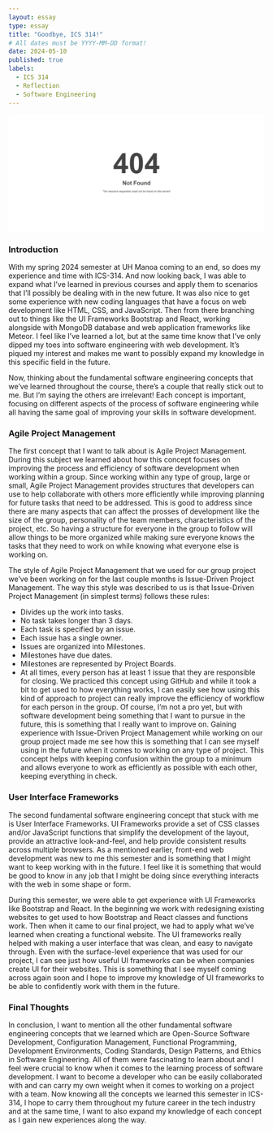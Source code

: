 ```yaml
---
layout: essay
type: essay
title: "Goodbye, ICS 314!"
# All dates must be YYYY-MM-DD format!
date: 2024-05-10
published: true
labels:
  - ICS 314
  - Reflection
  - Software Engineering
---
```


<img style="width: 800px" class="rounded mx-auto d-block" src="../img/not-found.png">

### Introduction
With my spring 2024 semester at UH Manoa coming to an end, so does my experience and time with ICS-314. And now looking back, I was able to expand what I’ve learned in previous courses and apply them to scenarios that I’ll possibly be dealing with in the new future. It was also nice to get some experience with new coding languages that have a focus on web development like HTML, CSS, and JavaScript. Then from there branching out to things like the UI Frameworks Bootstrap and React, working alongside with MongoDB database and web application frameworks like Meteor. I feel like I’ve learned  a lot, but at the same time know that I’ve only dipped my toes into software engineering with web development. It’s piqued my interest and makes me want to possibly expand my knowledge in this specific field in the future. 

Now, thinking about the fundamental software engineering concepts that we’ve learned throughout the course, there’s a couple that really stick out to me. But I’m saying the others are irrelevant! Each concept is important, focusing on different aspects of the process of software engineering while all having the same goal of improving your skills in software development. 

### Agile Project Management
The first concept that I want to talk about is Agile Project Management. During this subject we learned about how this concept focuses on improving the process and efficiency of software development when working within a group. Since working within any type of group, large or small, Agile Project Management provides structures that developers can use to help collaborate with others more efficiently while improving planning for future tasks that need to be addressed. This is good to address since there are many aspects that can affect the prosses of development like the size of the group, personality of the team members, characteristics of the project, etc. So having a structure for everyone in the group to follow will allow things to be more organized while making sure everyone knows the tasks that they need to work on while knowing what everyone else is working on. 

The style of Agile Project Management that we used for our group project we’ve been working on for the last couple months is Issue-Driven Project Management.  The way this style was described to us is that Issue-Driven Project Management (in simplest terms) follows these rules:
  -	Divides up the work into tasks.
  -	No task takes longer than 3 days.
  -	Each task is specified by an issue.
  -	Each issue has a single owner.
  -	Issues are organized into Milestones.
  -	Milestones have due dates.
  -	Milestones are represented by Project Boards.
  -	At all times, every person has at least 1 issue that they are responsible for closing.
We practiced this concept using GitHub and while it took a bit to get used to how everything works, I can easily see how using this kind of approach to project can really improve the efficiency of workflow for each person in the group. Of course, I’m not a pro yet, but with software development being something that I want to pursue in the future, this is something that I really want to improve on. Gaining experience with Issue-Driven Project Management while working on our group project made me see how this is something that I can see myself using in the future when it comes to working on any type of project. This concept helps with keeping confusion within the group to a minimum and allows everyone to work as efficiently as possible with each other, keeping everything in check. 

### User Interface Frameworks
The second fundamental software engineering concept that stuck with me is User Interface Frameworks. UI Frameworks provide a set of CSS classes and/or JavaScript functions that simplify the development of the layout, provide an attractive look-and-feel, and help provide consistent results across multiple browsers. As a mentioned earlier, front-end web development was new to me this semester and is something that I might want to keep working with in the future. I feel like it is something that would be good to know in any job that I might be doing since everything interacts with the web in some shape or form.  

During this semester, we were able to get experience with UI Frameworks like Bootstrap and React. In the beginning we work with redesigning existing websites to get used to how Bootstrap and React classes and functions work. Then when it came to our final project, we had to apply what we’ve learned when creating a functional website. The UI frameworks really helped with making a user interface that was clean, and easy to navigate through. Even with the surface-level experience that was used for our project, I can see just how useful UI frameworks can be when companies create UI for their websites. This is something that I see myself coming across again soon and I hope to improve my knowledge of UI frameworks to be able to confidently work with them in the future. 

### Final Thoughts
In conclusion, I want to mention all the other fundamental software engineering concepts that we learned which are Open-Source Software Development, Configuration Management, Functional Programming, Development Environments, Coding Standards, Design Patterns, and Ethics in Software Engineering. All of them were fascinating to learn about and I feel were crucial to know when it comes to the learning process of software development. I want to become a developer who can be easily collaborated with and can carry my own weight when it comes to working on a project with a team. Now knowing all the concepts we learned this semester in ICS-314, I hope to carry them throughout my future career in the tech industry and at the same time, I want to also expand my knowledge of each concept as I gain new experiences along the way. 
